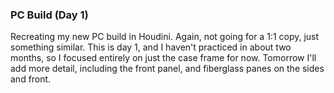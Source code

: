 ### PC Build (Day 1)

Recreating my new PC build in Houdini. Again, not going for a 1:1 copy,
just something similar. This is day 1, and I haven't practiced in about
two months, so I focused entirely on just the case frame for now.
Tomorrow I'll add more detail, including the front panel, and fiberglass
panes on the sides and front.

